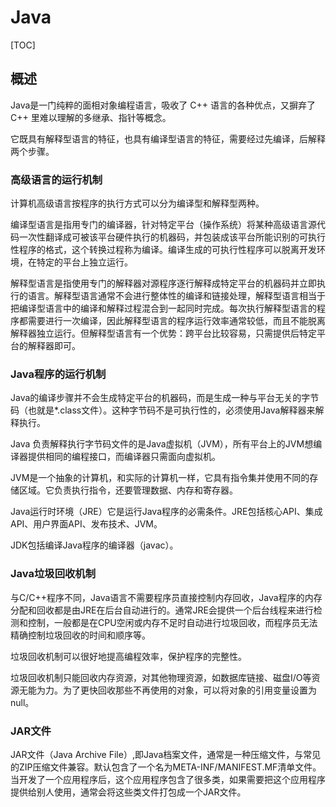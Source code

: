 # Java

[TOC]

## 概述

Java是一门纯粹的面相对象编程语言，吸收了 C++ 语言的各种优点，又摒弃了 C++ 里难以理解的多继承、指针等概念。

它既具有解释型语言的特征，也具有编译型语言的特征，需要经过先编译，后解释两个步骤。

### 高级语言的运行机制

计算机高级语言按程序的执行方式可以分为编译型和解释型两种。

编译型语言是指用专门的编译器，针对特定平台（操作系统）将某种高级语言源代码一次性翻译成可被该平台硬件执行的机器码，并包装成该平台所能识别的可执行性程序的格式，这个转换过程称为编译。编译生成的可执行性程序可以脱离开发环境，在特定的平台上独立运行。

解释型语言是指使用专门的解释器对源程序逐行解释成特定平台的机器码并立即执行的语言。解释型语言通常不会进行整体性的编译和链接处理，解释型语言相当于把编译型语言中的编译和解释过程混合到一起同时完成。每次执行解释型语言的程序都需要进行一次编译，因此解释型语言的程序运行效率通常较低，而且不能脱离解释器独立运行。但解释型语言有一个优势：跨平台比较容易，只需提供后特定平台的解释器即可。

### Java程序的运行机制

Java的编译步骤并不会生成特定平台的机器码，而是生成一种与平台无关的字节码（也就是*.class文件）。这种字节码不是可执行性的，必须使用Java解释器来解释执行。

Java	负责解释执行字节码文件的是Java虚拟机（JVM），所有平台上的JVM想编译器提供相同的编程接口，而编译器只需面向虚拟机。

JVM是一个抽象的计算机，和实际的计算机一样，它具有指令集并使用不同的存储区域。它负责执行指令，还要管理数据、内存和寄存器。

Java运行时环境（JRE）它是运行Java程序的必需条件。JRE包括核心API、集成API、用户界面API、发布技术、JVM。

JDK包括编译Java程序的编译器（javac）。

### Java垃圾回收机制

与C/C++程序不同，Java语言不需要程序员直接控制内存回收，Java程序的内存分配和回收都是由JRE在后台自动进行的。通常JRE会提供一个后台线程来进行检测和控制，一般都是在CPU空闲或内存不足时自动进行垃圾回收，而程序员无法精确控制垃圾回收的时间和顺序等。

垃圾回收机制可以很好地提高编程效率，保护程序的完整性。

垃圾回收机制只能回收内存资源，对其他物理资源，如数据库链接、磁盘I/O等资源无能为力。为了更快回收那些不再使用的对象，可以将对象的引用变量设置为null。

### JAR文件

JAR文件（Java Archive File）,即Java档案文件，通常是一种压缩文件，与常见的ZIP压缩文件兼容。默认包含了一个名为META-INF/MANIFEST.MF清单文件。当开发了一个应用程序后，这个应用程序包含了很多类，如果需要把这个应用程序提供给别人使用，通常会将这些类文件打包成一个JAR文件。